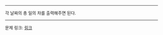 ***

각 날짜의 총 일의 차를 출력해주면 된다.

***
문제 링크: [링크](https://swexpertacademy.com/main/code/problem/problemDetail.do?problemLevel=2&contestProbId=AV5PnnU6AOsDFAUq&categoryId=AV5PnnU6AOsDFAUq&categoryType=CODE&problemTitle=&orderBy=PASS_RATE&selectCodeLang=ALL&select-1=2&pageSize=10&pageIndex=1)
